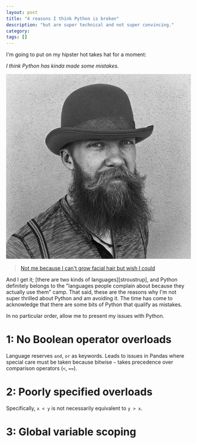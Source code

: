 ```yaml
---
layout: post
title: "4 reasons I think Python is broken"
description: "but are super technical and not super convincing."
category: 
tags: []
---
```


I'm going to put on my hipster hot takes hat for a moment:

*I think Python has kinda made some mistakes.*


![Hipster](/assets/images/4-reasons-python/hipster.jpg)
> [Not me because I can't grow facial hair but wish I could][hipster]

And I get it; [there are two kinds of languages][stroustrup], and Python definitely
belongs to the "languages people complain about because they actually use them" camp.
That said, these are the reasons why I'm not super thrilled about Python and am 
avoiding it. The time has come to acknowledge that there are some bits of Python
that qualify as mistakes.

In no particular order, allow me to present my issues with Python.

# 1: No Boolean operator overloads

Language reserves `and`, `or` as keywords. Leads to issues in Pandas
where special care must be taken because bitwise `~` takes precedence over
comparison operators (`<`, `==`).

# 2: Poorly specified overloads

Specifically, `x < y` is not necessarily equivalent to `y > x`.

# 3: Global variable scoping



[hipster]: https://flic.kr/p/Tg9Cdv
[stroustrop]: https://en.wikiquote.org/wiki/Bjarne_Stroustrup